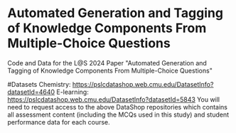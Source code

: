 # Automated Generation and Tagging of Knowledge Components From Multiple-Choice Questions
Code and Data for the L@S 2024 Paper "Automated Generation and Tagging of Knowledge Components From Multiple-Choice Questions"

#Datasets
Chemistry: https://pslcdatashop.web.cmu.edu/DatasetInfo?datasetId=4640
E-learning: https://pslcdatashop.web.cmu.edu/DatasetInfo?datasetId=5843
You will need to request access to the above DataShop repositories which contains all assessment content (including the MCQs used in this study) and student performance data for each course.

